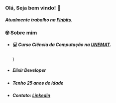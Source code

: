 ### Olá, Seja bem vindo! 👋

 <h5>Atualmente trabalho na <a href="https://www.finbits.com.br/" target="_blank">Finbits</a>.</h5>


### 🤓 Sobre mim 

- #####  💻 Curso Ciência da Computação na <a href="https://unemat.br/" target="_blank">UNEMAT</a>.</h5>) 

- ##### Elixir Developer

- ##### Tenho 25 anos de idade

- ##### Contato: <a href="https://www.linkedin.com/in/amor%C3%A9sio-de-souza-429ba314b/" target="_blank">Linkedin</a>



